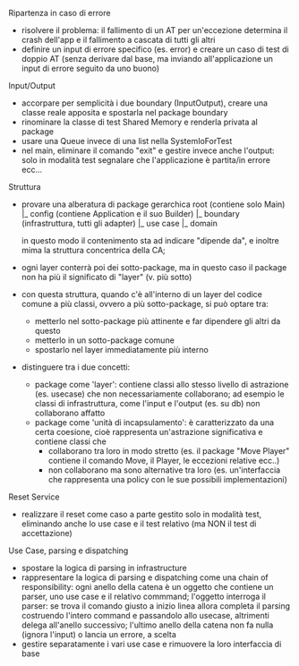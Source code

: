 Ripartenza in caso di errore
- risolvere il problema: il fallimento di un AT per un'eccezione determina il crash dell'app
  e il fallimento a cascata di tutti gli altri
- definire un input di errore specifico (es. error) e creare un caso di test
 di doppio AT (senza derivare dal base, ma inviando all'applicazione
  un input di errore seguito da uno buono)
  
Input/Output
- accorpare per semplicità i due boundary (InputOutput),
  creare una classe reale apposita e spostarla nel package boundary
- rinominare la classe di test Shared Memory e renderla privata al package
- usare una Queue invece di una list nella SystemIoForTest
- nel main, eliminare il comando "exit" e gestire invece anche l'output:
  solo in modalità test segnalare che l'applicazione è partita/in errore ecc...
  
Struttura
- provare una alberatura di package gerarchica
   root (contiene solo Main)
     |_ config (contiene Application e il suo Builder)
       |_ boundary (infrastruttura, tutti gli adapter)
         |_ use case
           |_ domain
  
  in questo modo il contenimento sta ad indicare
  "dipende da", e inoltre mima la struttura concentrica della CA;

- ogni layer conterrà poi dei sotto-package, ma in questo caso il 
  package non ha più il significato di "layer" (v. più sotto)

- con questa struttura, quando c'è all'interno di un layer del codice
  comune a più classi, ovvero a più sotto-package, si può optare tra:
  - metterlo nel sotto-package più attinente e far dipendere gli altri da questo
  - metterlo in un sotto-package comune
  - spostarlo nel layer immediatamente più interno

- distinguere tra i due concetti:
  - package come 'layer': contiene classi allo stesso livello di astrazione
    (es. usecase) che non necessariamente collaborano; ad esempio
    le classi di infrastruttura, come l'input e l'output (es. su db)
    non collaborano affatto
  - package come 'unità di incapsulamento': è caratterizzato da una certa
    coesione, cioè rappresenta un'astrazione significativa e contiene classi che
    - collaborano tra loro in modo stretto (es. il package "Move Player"
      contiene il comando Move, il Player, le eccezioni relative ecc..)
    - non collaborano ma sono alternative tra loro (es. un'interfaccia
      che rappresenta una policy con le sue possibili implementazioni)

Reset Service
- realizzare il reset come caso a parte gestito solo in modalità test, 
  eliminando anche lo use case e il test relativo (ma NON il test di accettazione)


Use Case, parsing e dispatching
- spostare la logica di parsing in infrastructure
- rappresentare la logica di parsing e dispatching come una chain of responsibility:
    ogni anello della catena è un oggetto che contiene 
    un parser, uno use case e il relativo commmand;
    l'oggetto interroga il parser: se trova il comando giusto a inizio linea allora
    completa il parsing costruendo l'intero command e passandolo allo usecase, 
    altrimenti delega all'anello successivo;
    l'ultimo anello della catena non fa nulla (ignora l'input) o lancia un errore, a scelta
- gestire separatamente i vari use case e rimuovere la loro interfaccia di base
